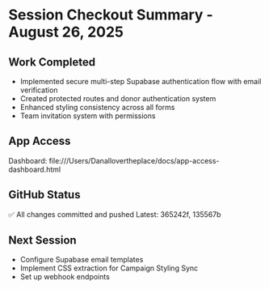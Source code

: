 # Session Checkout Summary - August 26, 2025

## Work Completed
- Implemented secure multi-step Supabase authentication flow with email verification
- Created protected routes and donor authentication system
- Enhanced styling consistency across all forms
- Team invitation system with permissions

## App Access
Dashboard: file:///Users/Danallovertheplace/docs/app-access-dashboard.html

## GitHub Status
✅ All changes committed and pushed
Latest: 365242f, 135567b

## Next Session
- Configure Supabase email templates
- Implement CSS extraction for Campaign Styling Sync
- Set up webhook endpoints
